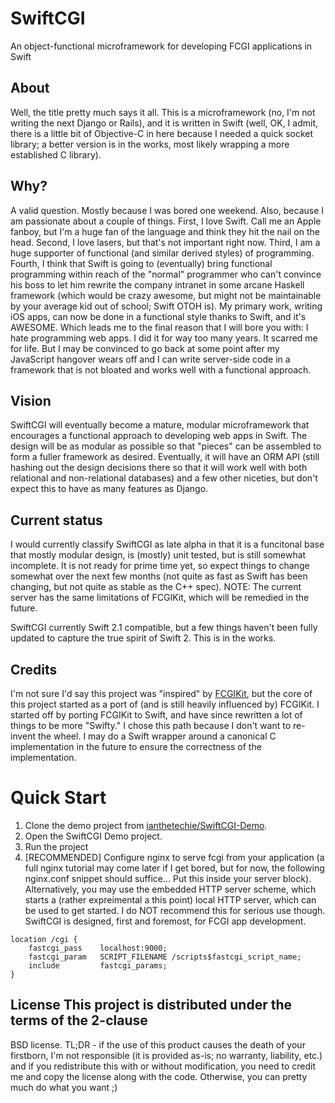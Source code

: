 # SwiftCGI
An object-functional microframework for developing FCGI applications in Swift

## About
Well, the title pretty much says it all. This is a microframework (no, I'm not writing the next Django or Rails),
and it is written in Swift (well, OK, I admit, there is a little bit
of Objective-C in here because I needed a quick socket library; a
better version is in the works, most likely wrapping a more
established C library).

## Why?
A valid question. Mostly because I was bored one weekend. Also, because I am passionate about a couple of things.
First, I love Swift. Call me an Apple fanboy, but I'm a huge fan of the language and think they hit the nail on the
head. Second, I love lasers, but that's not important right now. Third, I am a huge supporter of functional (and
similar derived styles) of programming. Fourth, I think that Swift is going to (eventually) bring functional
programming within reach of the "normal" programmer who can't convince his boss to let him rewrite the company
intranet in some arcane Haskell framework (which would be crazy awesome, but might not be maintainable by your
average kid out of school; Swift OTOH is). My primary work, writing iOS apps, can now be done in a functional style
thanks to Swift, and it's AWESOME. Which leads me to the final reason that I will bore you with: I hate programming
web apps. I did it for way too many years. It scarred me for life. But I may be convinced to go back at some point
after my JavaScript hangover wears off and I can write server-side code in a framework that is not bloated and works
well with a functional approach.

## Vision
SwiftCGI will eventually become a mature, modular microframework that encourages a functional approach to developing
web apps in Swift. The design will be as modular as possible so that "pieces" can be assembled to form a fuller
framework as desired. Eventually, it will have an ORM API (still hashing out the design decisions there so that it
will work well with both relational and non-relational databases) and a few other niceties, but don't expect this to
have as many features as Django.

## Current status
I would currently classify SwiftCGI as late alpha in that it is a funcitonal base that mostly modular design, is
(mostly) unit tested, but is still somewhat incomplete. It is not ready for prime time yet, so expect things to
change somewhat over the next few months (not quite as fast as Swift has been changing, but not quite as stable as
the C++ spec). NOTE: The current server has the same limitations of FCGIKit, which will be remedied in the future.

SwiftCGI currently Swift 2.1 compatible, but a few things haven't been fully updated to capture the true
spirit of Swift 2. This is in the works.

## Credits
I'm not sure I'd say this project was "inspired" by [FCGIKit](https://github.com/fervo/FCGIKit), but the core of this
project started as a port of (and is still heavily influenced by) FCGIKit. I started off by porting FCGIKit to Swift,
and have since rewritten a lot of things to be more "Swifty." I chose this path because I don't want to re-invent
the wheel. I may do a Swift wrapper around a canonical C implementation in the future to ensure the correctness of the implementation.

# Quick Start
1. Clone the demo project from [ianthetechie/SwiftCGI-Demo](https://github.com/ianthetechie/SwiftCGI-Demo).
2. Open the SwiftCGI Demo project.
3. Run the project
4. [RECOMMENDED] Configure nginx to serve fcgi from your application (a full nginx tutorial may come later if I get
   bored, but for now, the following nginx.conf snippet should suffice... Put this inside your server block).
   Alternatively, you may use the embedded HTTP server scheme, which starts a (rather expreimental a this point)
   local HTTP server, which can be used to get started. I do NOT recommend this for serious use though. SwiftCGI is
   designed, first and foremost, for FCGI app development.

```
location /cgi {
    fastcgi_pass    localhost:9000;
    fastcgi_param   SCRIPT_FILENAME /scripts$fastcgi_script_name;
    include         fastcgi_params;
}
```


## License This project is distributed under the terms of the 2-clause
BSD license. TL;DR - if the use of this product causes the death of
your firstborn, I'm not responsible (it is provided as-is; no warranty,
liability, etc.) and if you redistribute this with or without
modification, you need to credit me and copy the license along with
the code. Otherwise, you can pretty much do what you want ;)
